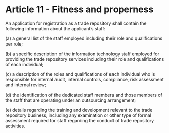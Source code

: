 # Article 11 - Fitness and properness


An application for registration as a trade repository shall contain the following information about the applicant’s staff:

(a) a general list of the staff employed including their role and qualifications per role;

(b) a specific description of the information technology staff employed for providing the trade repository services including their role and qualifications of each individual;

(c) a description of the roles and qualifications of each individual who is responsible for internal audit, internal controls, compliance, risk assessment and internal review;

(d) the identification of the dedicated staff members and those members of the staff that are operating under an outsourcing arrangement;

(e) details regarding the training and development relevant to the trade repository business, including any examination or other type of formal assessment required for staff regarding the conduct of trade repository activities.
